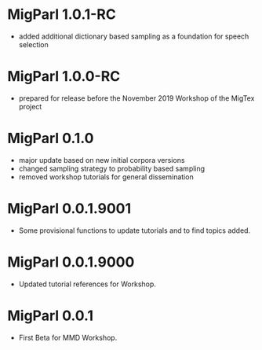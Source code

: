 MigParl 1.0.1-RC
================

* added additional dictionary based sampling as a foundation for speech selection


MigParl 1.0.0-RC
================

* prepared for release before the November 2019 Workshop of the MigTex project


MigParl 0.1.0
=============

* major update based on new initial corpora versions
* changed sampling strategy to probability based sampling
* removed workshop tutorials for general dissemination


MigParl 0.0.1.9001
==================

* Some provisional functions to update tutorials and to find topics added.


MigParl 0.0.1.9000
==================

* Updated tutorial references for Workshop.


MigParl 0.0.1
=============

* First Beta for MMD Workshop.  
